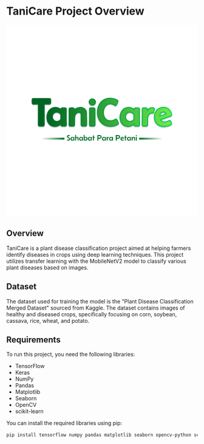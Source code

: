 # TaniCare Project Overview

![TaniCare Logo](TaniCare_Logo_1x.png)

## Overview
TaniCare is a plant disease classification project aimed at helping farmers identify diseases in crops using deep learning techniques. This project utilizes transfer learning with the MobileNetV2 model to classify various plant diseases based on images.

## Dataset
The dataset used for training the model is the "Plant Disease Classification Merged Dataset" sourced from Kaggle. The dataset contains images of healthy and diseased crops, specifically focusing on corn, soybean, cassava, rice, wheat, and potato.

## Requirements
To run this project, you need the following libraries:
- TensorFlow
- Keras
- NumPy
- Pandas
- Matplotlib
- Seaborn
- OpenCV
- scikit-learn

You can install the required libraries using pip:

```bash
pip install tensorflow numpy pandas matplotlib seaborn opencv-python scikit-learn
